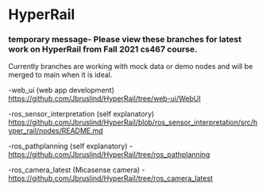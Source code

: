 # HyperRail

### temporary message- Please view these branches for latest work on HyperRail from Fall 2021 cs467 course.
Currently branches are working with mock data or demo nodes and will be merged to main when it is ideal.

-web_ui (web app development)
https://github.com/Jbruslind/HyperRail/tree/web-ui/WebUI

-ros_sensor_interpretation (self explanatory)
https://github.com/Jbruslind/HyperRail/blob/ros_sensor_interpretation/src/hyper_rail/nodes/README.md

-ros_pathplanning (self explanatory) - https://github.com/Jbruslind/HyperRail/tree/ros_pathplanning

-ros_camera_latest (Micasense camera) - https://github.com/Jbruslind/HyperRail/tree/ros_camera_latest


